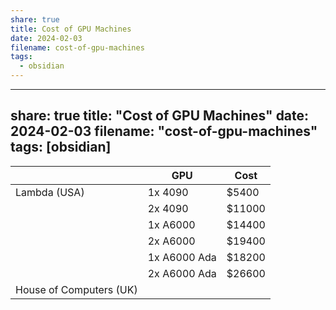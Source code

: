 ```yaml
---
share: true
title: Cost of GPU Machines
date: 2024-02-03
filename: cost-of-gpu-machines
tags:
  - obsidian
---
```

---
share: true
title: "Cost of GPU Machines"
date: 2024-02-03
filename: "cost-of-gpu-machines"
tags: [obsidian]
---


|  | GPU | Cost |
| -- | -- | -- |
| Lambda (USA) | 1x 4090 | $5400 |
|  | 2x 4090 | $11000 |
|  | 1x A6000 | $14400 |
|  | 2x A6000 | $19400 |
|  | 1x A6000 Ada | $18200 |
|  | 2x A6000 Ada | $26600 |
| House of Computers (UK) |  |  |